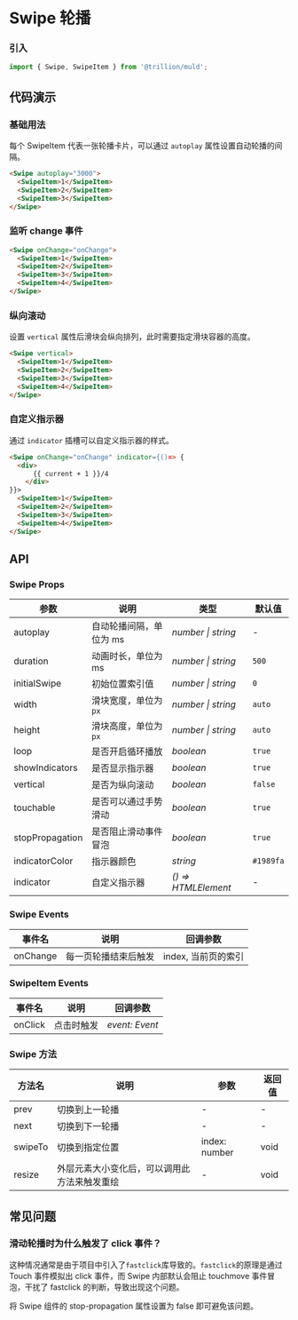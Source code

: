 # Swipe 轮播

### 引入

```js
import { Swipe, SwipeItem } from '@trillion/muld';
```

## 代码演示

### 基础用法

每个 SwipeItem 代表一张轮播卡片，可以通过 `autoplay` 属性设置自动轮播的间隔。

```html
<Swipe autoplay="3000">
  <SwipeItem>1</SwipeItem>
  <SwipeItem>2</SwipeItem>
  <SwipeItem>3</SwipeItem>
</Swipe>
```


### 监听 change 事件

```html
<Swipe onChange="onChange">
  <SwipeItem>1</SwipeItem>
  <SwipeItem>2</SwipeItem>
  <SwipeItem>3</SwipeItem>
  <SwipeItem>4</SwipeItem>
</Swipe>
```

### 纵向滚动

设置 `vertical` 属性后滑块会纵向排列，此时需要指定滑块容器的高度。

```html
<Swipe vertical>
  <SwipeItem>1</SwipeItem>
  <SwipeItem>2</SwipeItem>
  <SwipeItem>3</SwipeItem>
  <SwipeItem>4</SwipeItem>
</Swipe>
```

### 自定义指示器

通过 `indicator` 插槽可以自定义指示器的样式。

```html
<Swipe onChange="onChange" indicator={()=> {
  <div>
      {{ current + 1 }}/4
    </div>
}}>
  <SwipeItem>1</SwipeItem>
  <SwipeItem>2</SwipeItem>
  <SwipeItem>3</SwipeItem>
  <SwipeItem>4</SwipeItem>
</Swipe>
```

## API

### Swipe Props

| 参数 | 说明 | 类型 | 默认值 |
| --- | --- | --- | --- |
| autoplay | 自动轮播间隔，单位为 ms | _number \| string_ | - |
| duration | 动画时长，单位为 ms | _number \| string_ | `500` |
| initialSwipe | 初始位置索引值 | _number \| string_ | `0` |
| width | 滑块宽度，单位为`px` | _number \| string_ | `auto` |
| height | 滑块高度，单位为`px` | _number \| string_ | `auto` |
| loop | 是否开启循环播放 | _boolean_ | `true` |
| showIndicators | 是否显示指示器 | _boolean_ | `true` |
| vertical | 是否为纵向滚动 | _boolean_ | `false` |
| touchable | 是否可以通过手势滑动 | _boolean_ | `true` |
| stopPropagation | 是否阻止滑动事件冒泡 | _boolean_ | `true` |
| indicatorColor | 指示器颜色 | _string_ | `#1989fa` |
| indicator | 自定义指示器| _() => HTMLElement_ | - |

### Swipe Events

| 事件名 | 说明                 | 回调参数            |
| ------ | -------------------- | ------------------- |
| onChange | 每一页轮播结束后触发 | index, 当前页的索引 |

### SwipeItem Events

| 事件名 | 说明       | 回调参数       |
| ------ | ---------- | -------------- |
| onClick  | 点击时触发 | _event: Event_ |

### Swipe 方法

| 方法名 | 说明 | 参数 | 返回值 |
| --- | --- | --- | --- |
| prev | 切换到上一轮播 | - | - |
| next | 切换到下一轮播 | - | - |
| swipeTo | 切换到指定位置 | index: number | void |
| resize  | 外层元素大小变化后，可以调用此方法来触发重绘 | - | void |


## 常见问题

### 滑动轮播时为什么触发了 click 事件？

这种情况通常是由于项目中引入了`fastclick`库导致的。`fastclick`的原理是通过 Touch 事件模拟出 click 事件，而 Swipe 内部默认会阻止 touchmove 事件冒泡，干扰了 fastclick 的判断，导致出现这个问题。

将 Swipe 组件的 stop-propagation 属性设置为 false 即可避免该问题。